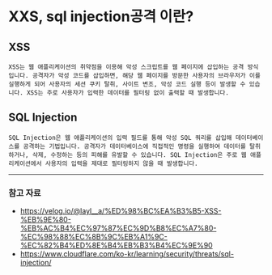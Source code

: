 # XXS, sql injection공격 이란?


## XSS
    XSS는 웹 애플리케이션의 취약점을 이용해 악성 스크립트를 웹 페이지에 삽입하는 공격 방식입니다. 공격자가 악성 코드를 삽입하면, 해당 웹 페이지를 방문한 사용자의 브라우저가 이를 실행하게 되어 사용자의 세션 쿠키 탈취, 사이트 변조, 악성 코드 실행 등이 발생할 수 있습니다. XSS는 주로 사용자가 입력한 데이터를 필터링 없이 출력할 때 발생합니다.
## SQL Injection
    SQL Injection은 웹 애플리케이션의 입력 필드를 통해 악성 SQL 쿼리를 삽입해 데이터베이스를 공격하는 기법입니다. 공격자가 데이터베이스에 직접적인 명령을 실행하여 데이터를 탈취하거나, 삭제, 수정하는 등의 피해를 유발할 수 있습니다. SQL Injection은 주로 웹 애플리케이션에서 사용자의 입력을 제대로 필터링하지 않을 때 발생합니다.
---



### 참고 자료
* https://velog.io/@layl__a/%ED%98%BC%EA%B3%B5-XSS-%EB%9E%80-%EB%AC%B4%EC%97%87%EC%9D%B8%EC%A7%80-%EC%98%88%EC%8B%9C%EB%A1%9C-%EC%82%B4%ED%8E%B4%EB%B3%B4%EC%9E%90
* https://www.cloudflare.com/ko-kr/learning/security/threats/sql-injection/
